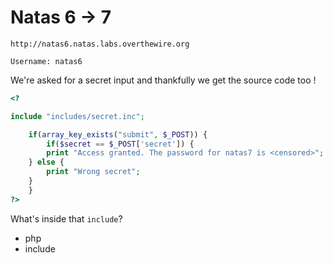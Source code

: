 # Natas 6 -> 7

```
http://natas6.natas.labs.overthewire.org
```

```
Username: natas6
```

We're asked for a secret input and thankfully we get the source code too !

```php
<?

include "includes/secret.inc";

    if(array_key_exists("submit", $_POST)) {
        if($secret == $_POST['secret']) {
        print "Access granted. The password for natas7 is <censored>";
    } else {
        print "Wrong secret";
    }
    }
?>
```

What's inside that `include`?

* php
* include
